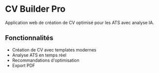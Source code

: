 # CV Builder Pro

Application web de création de CV optimisé pour les ATS avec analyse IA.

## Fonctionnalités
- Création de CV avec templates modernes
- Analyse ATS en temps réel
- Recommandations d'optimisation
- Export PDF

